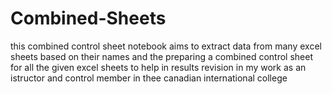 # Combined-Sheets
this combined control sheet notebook aims to extract data from many excel sheets based on their names and the preparing a combined control sheet for all 
the given excel sheets to help in results revision in my work as an istructor and control member in thee canadian international college
